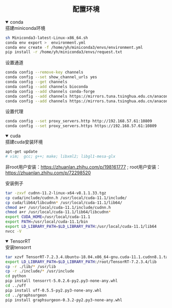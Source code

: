 ## <div align="center">配置环境</div>
<details open>
<summary>conda</summary>
搭建miniconda环境
  
```bash
sh Miniconda3-latest-Linux-x86_64.sh  
conda env export >  environment.yml
conda env create -f /home/yh/miniconda3/envs/environment.yml
pip install -r /home/yh/miniconda3/envs/request.txt
```
  
设置通道
  
```bash
conda config --remove-key channels
conda config --set show_channel_urls yes 
conda config --get channels
conda config --add channels bioconda
conda config --add channels conda-forge
conda config --add channels https://mirrors.tuna.tsinghua.edu.cn/anaconda/pkgs/main/
conda config --add channels https://mirrors.tuna.tsinghua.edu.cn/anaconda/cloud/pytorch/ ## pytorch
```

设置代理
 
```bash
conda config --set proxy_servers.http http://192.168.57.61:10809
conda config --set proxy_servers.https https://192.168.57.61:10809
```

<details open>
<summary>cuda</summary>
搭建cuda安装环境
  
```bash
apt-get update
# vim;  gcc; g++; make; libxml2; libgl1-mesa-glx
``` 
非root用户安装：https://zhuanlan.zhihu.com/p/198161777 ;  root用户安装：https://zhuanlan.zhihu.com/p/72298520

安装例子
 
```bash
tar -zxvf cudnn-11.2-linux-x64-v8.1.1.33.tgz
cp cuda/include/cudnn.h /usr/local/cuda-11.1/include/ 
cp cuda/lib64/libcudnn* /usr/local/cuda-11.1/lib64/ 
chmod a+r /usr/local/cuda-11.1/include/cudnn.h 
chmod a+r /usr/local/cuda-11.1/lib64/libcudnn*
export CUDA_HOME=/usr/local/cuda-11.1
export PATH=/usr/local/cuda-11.1/bin
export LD_LIBRARY_PATH=$LD_LIBRARY_PATH:/usr/local/cuda-11.1/lib64
nvcc -V
``` 
  
<details open>
<summary>TensorRT</summary>
安装tensorrt

```bash
tar xzvf TensorRT-7.2.3.4.Ubuntu-18.04.x86_64-gnu.cuda-11.1.cudnn8.1.tar.gz
export LD_LIBRARY_PATH=$LD_LIBRARY_PATH:/root/TensorRT-7.2.3.4/lib
cp -r ./lib/* /usr/lib
cp -r ./include/* /usr/include
cd python
pip install tensorrt-5.0.2.6-py2.py3-none-any.whl
cd ../uff
pip install uff-0.5.5-py2.py3-none-any.whl
cd ../graphsurgeon
pip install graphsurgeon-0.3.2-py2.py3-none-any.whl
```  
  
```bash
```


 

  



